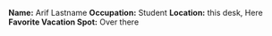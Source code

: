 **Name:** Arif Lastname
**Occupation:** Student
**Location:** this desk, Here
**Favorite Vacation Spot:**  Over there
